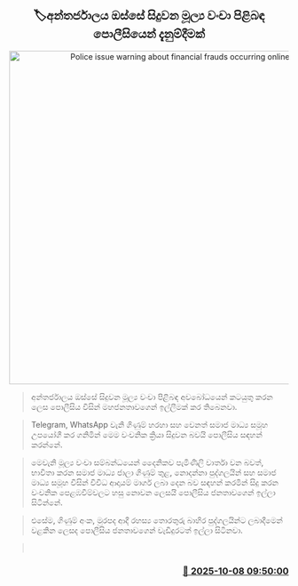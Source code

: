 <p align='center'><b><h2 align='center' title='Police issue warning about financial frauds occurring online'>🏷අන්තර්ජාලය ඔස්සේ සිදුවන මූල්‍ය වංචා පිළිබඳ පොලීසියෙන් දැනුම්දීමක්</h2></b></p>
<p align='center'><img src='https://helakuru.sgp1.cdn.digitaloceanspaces.com/esana/images/lib/srilanka-police[1].jpg' width='600' alt='Police issue warning about financial frauds occurring online'></p>

> අන්තර්ජාලය ඔස්සේ සිදුවන මූල්‍ය වංචා පිළිබඳ අවබෝධයෙන් කටයුතු කරන ලෙස පොලීසිය විසින් මහජනතාවගෙන් ඉල්ලීමක් කර තිබෙනවා.

> Telegram, WhatsApp වැනි ගිණුම් හරහා සහ වෙනත් සමාජ මාධ්‍ය සමූහ උපයෝගී කර ගනිමින් මෙම වංචනික ක්‍රියා සිදුවන බවයි පොලීසිය සඳහන් කරන්නේ.

> මෙවැනි මූල්‍ය වංචා සම්බන්ධයෙන් දෛනිකව පැමිණිලි වාර්තා වන බවත්, භාවිතා කරන සමාජ මාධ්‍ය ජාලා ගිණුම් තුළ, නොදන්නා පුද්ගලයින් සහ සමාජ මාධ්‍ය සමූහ විසින් විවිධ ආදායම් මාර්ග ලබා දෙන බව සඳහන් කරමින් සිදු කරන වංචනික පෙළඹවීම්වලට හසු නොවන ලෙසයි පොලීසිය ජනතාවගෙන් ඉල්ලා සිටින්නේ.

> එසේම, ගිණුම් අංක, මුරපද ආදී රහස්‍ය තොරතුරු බාහිර පුද්ගලයින්ට ලබාදීමෙන් වළකින ලෙසද පොලීසිය ජනතාවගෙන් වැඩිදුරටත් ඉල්ලා සිටිනවා.

>  



<h3 align='right'><a href='https://www.helakuru.lk/esana/p/114286/'>📅 2025-10-08 09:50:00</a></h3>
